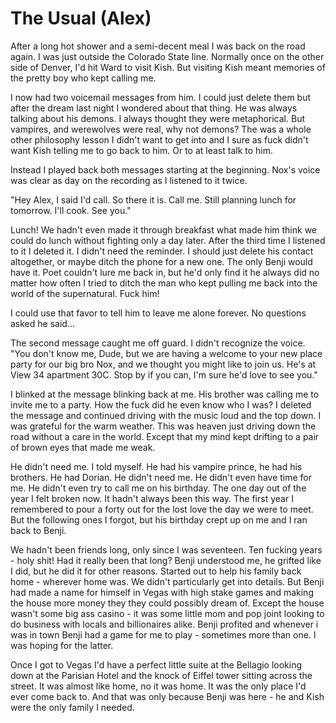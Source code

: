 #  The Usual (Alex)

After a long hot shower and a semi-decent meal I was back on the road again. I
was just outside the Colorado State line. Normally once on the other side of
Denver, I'd hit Ward to visit Kish. But visiting Kish meant memories of the
pretty boy who kept calling me.

I now had two voicemail messages from him. I could just delete them but after
the dream last night I wondered about that thing. He was always talking about
his demons. I always thought they were metaphorical. But vampires, and
werewolves were real, why not demons? The was a whole other philosophy lesson I
didn't want to get into and I sure as fuck didn't want Kish telling me to go
back to him. Or to at least talk to him.

Instead I played back both messages starting at the beginning. Nox's voice was
clear as day on the recording as I listened to it twice.

"Hey Alex, I said I'd call. So there it is. Call me. Still planning lunch for
tomorrow. I'll cook. See you."

Lunch! We hadn't even made it through breakfast what made him think we could do
lunch without fighting only a day later. After the third time I listened to it I
deleted it. I didn't need the reminder. I should just delete his contact
altogether, or maybe ditch the phone for a new one. The only Benji would have
it. Poet couldn't lure me back in, but he'd only find it he always did no matter
how often I tried to ditch the man who kept pulling me back into the world of
the supernatural. Fuck him!

I could use that favor to tell him to leave me alone forever. No questions asked
he said…

The second message caught me off guard. I didn't recognize the voice. "You don't
know me, Dude, but we are having a welcome to your new place party for our big
bro Nox, and we thought you might like to join us. He's at View 34 apartment
30C. Stop by if you can, I'm sure he'd love to see you."

I blinked at the message blinking back at me. His brother was calling me to
invite me to a party. How the fuck did he even know who I was? I deleted the
message and continued driving with the music loud and the top down. I was
grateful for the warm weather. This was heaven just driving down the road
without a care in the world. Except that my mind kept drifting to a pair of
brown eyes that made me weak.

He didn't need me. I told myself. He had his vampire prince, he had his
brothers. He had Dorian. He didn't need me. He didn't even have time for me. He
didn't even try to call me on his birthday. The one day out of the year I felt
broken now. It hadn't always been this way. The first year I remembered to pour
a forty out for the lost love the day we were to meet. But the following ones I
forgot, but his birthday crept up on me and I ran back to Benji.

We hadn't been friends long, only since I was seventeen. Ten fucking years -
holy shit! Had it really been that long? Benji understood me, he grifted like I
did, but he did it for other reasons. Started out to help his family back home -
wherever home was. We didn't particularly get into details. But Benji had made a
name for himself in Vegas with high stake games and making the house more money
they they could possibly dream of. Except the house wasn't some big ass casino -
it was some little mom and pop joint looking to do business with locals and
billionaires alike. Benji profited and whenever i was in town Benji had a game
for me to play - sometimes more than one. I was hoping for the latter.

Once I got to Vegas I'd have a perfect little suite at the Bellagio looking down
at the Parisian Hotel and the knock of Eiffel tower sitting across the street.
It was almost like home, no it was home. It was the only place I'd ever come
back to. And that was only because Benji was here - he and Kish were the only
family I needed.
<!--stackedit_data:
eyJoaXN0b3J5IjpbNTYxNjIyNzU5XX0=
-->